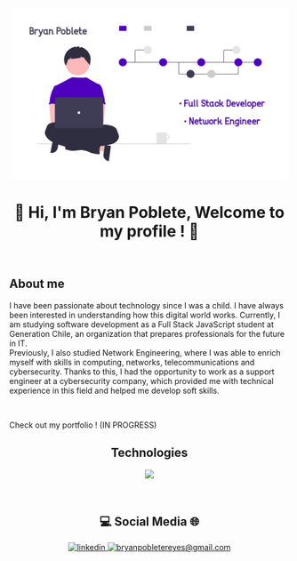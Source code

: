 <!--Banner-->
<img width='900px' src='./control-version.jpg'>

<!--Header-->
<h1 align="center"> 👋 Hi, I'm Bryan Poblete, Welcome to my profile ! 👋 </h1>
<br /> 

<!--About me-->      
<h2 align="left">About me</h2>
<p align="left">I have been passionate about technology since I was a child. I have always been interested in understanding how this digital world works. Currently, I am studying software development as a Full Stack JavaScript student at Generation Chile, an organization that prepares professionals for the future in IT.<br/>
Previously, I also studied Network Engineering, where I was able to enrich myself with skills in computing, networks, telecommunications and cybersecurity. Thanks to this, I had the opportunity to work as a support engineer at a cybersecurity company, which provided me with technical experience in this field and helped me develop soft skills.
</p>
<br/>
<p>Check out my portfolio ! (IN PROGRESS)</p>

<!--Technologies and languages-->       
<h2 align="center">Technologies</h2> 
<p align="center">
<img width="500px"  src="https://skillicons.dev/icons?i=py,js,html,css,react,nodejs,express,mongo,git,vscode,postman,linux&perline=10"  />
</p>
<br />

<!-- Social Networks --> 
<h2 align="center"> 💻 Social Media 🌐 </h2>
<div align="center"> 
 <a href="https://www.linkedin.com/in/bryanpobletedev/" target="_blank">
<img src=https://img.shields.io/badge/linkedin-%231E77B5.svg?&style=for-the-badge&logo=linkedin&logoColor=white alt=linkedin style="margin-bottom: 5px;" />
</a>
<a href="mailto:bryanpobletereyes@gmail.com" target="_blank">
<img src="https://img.shields.io/badge/Gmail-D14836?style=for-the-badge&logo=gmail&logoColor=white" alt=bryanpobletereyes@gmail.com mail style="margin-bottom: 5px;" />
</a>
</div>
